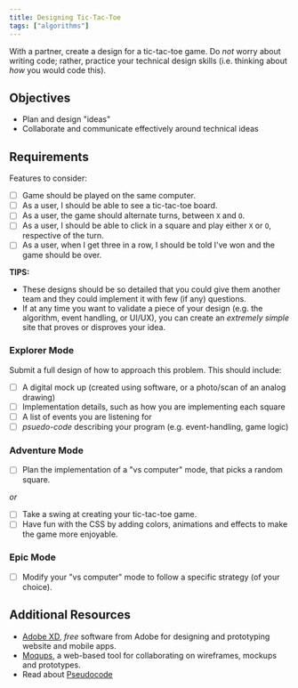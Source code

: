 ```yaml
---
title: Designing Tic-Tac-Toe
tags: ["algorithms"]
---
```


With a partner, create a design for a tic-tac-toe game. Do _not_ worry about
writing code; rather, practice your technical design skills (i.e. thinking about
_how_ you would code this).

## Objectives

- Plan and design "ideas"
- Collaborate and communicate effectively around technical ideas

## Requirements

Features to consider:

- [ ] Game should be played on the same computer.
- [ ] As a user, I should be able to see a tic-tac-toe board.
- [ ] As a user, the game should alternate turns, between `X` and `O`.
- [ ] As a user, I should be able to click in a square and play either `X` or
      `O`, respective of the turn.
- [ ] As a user, when I get three in a row, I should be told I've won and the
      game should be over.

**TIPS:**

- These designs should be so detailed that you could give them another team and
  they could implement it with few (if any) questions.
- If at any time you want to validate a piece of your design (e.g. the
  algorithm, event handling, or UI/UX), you can create an _extremely simple_
  site that proves or disproves your idea.

### Explorer Mode

Submit a full design of how to approach this problem. This should include:

- [ ] A digital mock up (created using software, or a photo/scan of an analog
      drawing)
- [ ] Implementation details, such as how you are implementing each square
- [ ] A list of events you are listening for
- [ ] _psuedo-code_ describing your program (e.g. event-handling, game logic)

### Adventure Mode

- [ ] Plan the implementation of a "vs computer" mode, that picks a random
      square.

_or_

- [ ] Take a swing at creating your tic-tac-toe game.
- [ ] Have fun with the CSS by adding colors, animations and effects to make the
      game more enjoyable.

### Epic Mode

- [ ] Modify your "vs computer" mode to follow a specific strategy (of your
      choice).

## Additional Resources

- [Adobe XD](https://www.adobe.com/products/xd.html), _free_ software from Adobe
  for designing and prototyping website and mobile apps.
- [Moqups](https://moqups.com/), a web-based tool for collaborating on
  wireframes, mockups and prototypes.
- Read about [Pseudocode](https://en.wikipedia.org/wiki/Pseudocode)

